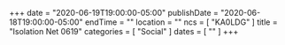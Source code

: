 +++
date = "2020-06-19T19:00:00-05:00"
publishDate = "2020-06-18T19:00:00-05:00"
endTime = ""
location = ""
ncs = [ "KA0LDG" ]
title = "Isolation Net 0619"
categories = [ "Social" ]
dates = [ "" ]
+++
